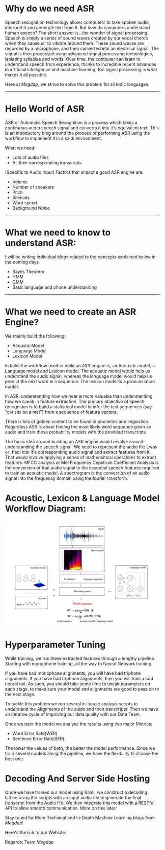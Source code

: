 # Why do we need ASR

Speech recognition technology allows computers to take spoken audio, interpret it and generate text from it. 
But how do computers understand human speech? The short answer is…the wonder of signal processing. Speech 
is simply a series of sound waves created by our vocal chords when they cause air to vibrate around them.
These sound waves are recorded by a microphone, and then converted into an electrical signal. The signal 
is then processed using advanced signal processing technologies, isolating syllables and words. Over time, the computer can learn to understand speech from experience, thanks to incredible recent advances in artificial intelligence and machine learning. But signal processing is what makes it all possible.

Here at *Megdap*, we strive to solve this problem for all Indic languages. 

------
# Hello World of ASR

ASR or Automatic Speech Recognition is a process which takes a continuous audio speech signal
and converts it into it's equivalent text. This is an introductory blog around the process of performing ASR
using the workflow to implement it in a kaldi environment.

What we need:

* Lots of audio files
* All their corresponding transcripts

(Specific to Audio Input) Factors that impact a good ASR engine are:

* Volume
* Number of speakers
* Pitch
* Silences
* Word speed
* Background Noise

------
# What we need to know to understand ASR:

I will be writing individual blogs related to the concepts explained below in the coming days.

* Bayes Theorem
* HMM
* GMM
* Basic language and phone understanding
------

# What we need to create an ASR Engine?

We mainly build the following:
* Acoustic Model
* Language Model
* Lexicon Model

In kaldi the workflow used to build an ASR engine is, an Acoustic model, a Language model and Lexicon model.
The acoustic model would help us understand the audio signal, whereas the language model would help us predict the
next word in a sequence. The lexicon model is a pronunciation model.

In ASR, understanding how we hear is more valuable than understanding how we speak in feature extraction.
The primary objective of speech recognition is to build a statistical model to infer the text sequences 
(say “cat sits on a mat”) from a sequence of feature vectors.

There is lots of golden content to be found in phonetics and linguistics. Regardless ASR is about finding the most 
likely word sequence given an audio and train these probability models with the provided transcripts.

The basic idea around building an ASR engine would revolve around understanding the speech signal. We need to 
represent the audio file (.wav or .flac) into it's corresponding audio signal and extract features from it. That
would involve applying a series of mathematical operations to extract features. MFCC analysis or Mel Frequency Cepstrum 
Coefficient Analysis is the conversion of that audio signal to the essential speech features required to train an 
acoustic model. A spectrogram is the conversion of an audio signal into the frequency domain using the fourier transform. 

# Acoustic, Lexicon & Language Model Workflow Diagram:

![ASR](resources/ASR.JPG "ASR")

# Hyperparameter Tuning

While training, we run these extracted features through a lengthy pipeline. Starting with monophone
training, all the way to Neural Network training.

If you have bad monophone alignments, you will have bad triphone alignments. If you have bad triphone alignments, 
then you will train a bad neural net. As such, you should take some time to tweak parameters on each stage, to 
make sure your model and alignments are good to pass on to the next stage.

To tackle this problem we run several in-house analysis scripts to understand the Alignments of the auido and their
transcripts. Then we have an iterative cycle of improving our data quality with our Data Team.

Once we train the model we analyse the results using two major Metrics:

* Word Error Rate(WER)
* Sentence Error Rate(SER)

The lower the values of both, the better the model performance. Since we train several models along the pipeline, we 
have the flexibility to choose the best one.

# Decoding And Server Side Hosting

Once we have trained our model using Kaldi, we construct a decoding lattice using the scripts with an input audio file
to generate the final transcript from the Audio file. We then integrate this model with a RESTful API to allow smooth 
communication. More on this later!

Stay tuned for More Technical and In-Depth Machine Learning blogs from *Megdap*!

Here's the link to our Website: 

Regards: Team *Megdap*


